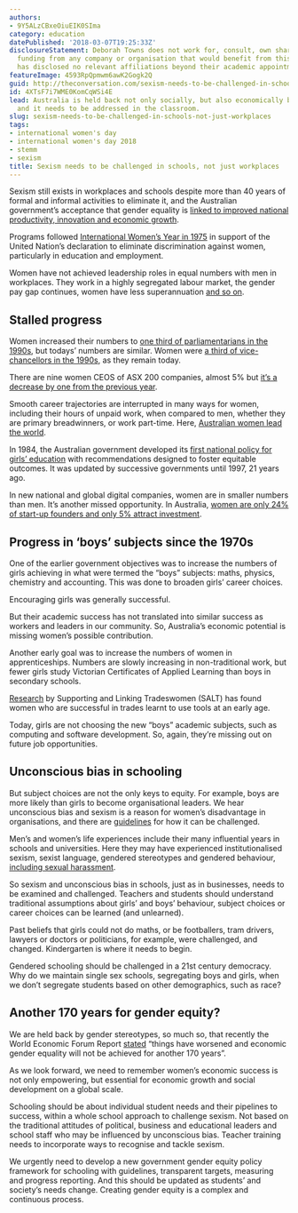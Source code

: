 ```yaml
---
authors:
- 9Y5ALzCBxeOiuEIK0SIma
category: education
datePublished: '2018-03-07T19:25:33Z'
disclosureStatement: Deborah Towns does not work for, consult, own shares in or receive
  funding from any company or organisation that would benefit from this article, and
  has disclosed no relevant affiliations beyond their academic appointment.
featureImage: 4593RpQpmwm6awK2Gogk2Q
guid: http://theconversation.com/sexism-needs-to-be-challenged-in-schools-not-just-workplaces-89756
id: 4XTsF7i7WME0KomCqWSi4E
lead: Australia is held back not only socially, but also economically by gender inequality,
  and it needs to be addressed in the classroom.
slug: sexism-needs-to-be-challenged-in-schools-not-just-workplaces
tags:
- international women's day
- international women's day 2018
- stemm
- sexism
title: Sexism needs to be challenged in schools, not just workplaces
---
```

Sexism still exists in workplaces and schools despite more than 40 years of formal and informal activities to eliminate it, and the Australian government’s acceptance that gender equality is [linked to improved national productivity, innovation and economic growth](https://www.wgea.gov.au/sites/default/files/wgea-business-case-for-gender-equality.pdf).

Programs followed [International Women’s Year in 1975](http://www.naa.gov.au/collection/fact-sheets/fs237.aspx) in support of the United Nation’s declaration to eliminate discrimination against women, particularly in education and employment. 

Women have not achieved leadership roles in equal numbers with men in workplaces. They work in a highly segregated labour market, the gender pay gap continues, women have less superannuation [and so on](https://www.wgea.gov.au/wgea-newsroom/disrupting-status-quo-starts-transparency). 

## Stalled progress

Women increased their numbers to [one third of parliamentarians in the 1990s](https://www.aph.gov.au/About_Parliament/Parliamentary_Departments/Parliamentary_Library/FlagPost/2016/August/The_gender_composition_of_the_45th_parliament), but todays’ numbers are similar. Women were [a third of vice-chancellors in the 1990s](https://theconversation.com/female-leaders-are-missing-in-academia-27996), as they remain today.

There are nine women CEOS of ASX 200 companies, almost 5% but [it’s a decrease by one from the previous year](http://www.abc.net.au/news/2017-03-08/fewer-women-ceos-than-men-named-john/8327938).

Smooth career trajectories are interrupted in many ways for women, including their hours of unpaid work, when compared to men, whether they are primary breadwinners, or work part-time. Here, [Australian women lead the world](http://www.news.com.au/lifestyle/relationships/marriage/one-in-four-men-do-zero-housework-and-it-holds-the-whole-country-back/news-story/fe759056fabbd464c404b377bc6a600a). 

In 1984, the Australian government developed its [first national policy for girls’ education](http://www.scseec.edu.au/site/DefaultSite/filesystem/documents/Reports%20and%20publications/Archive%20Publications/Gender%20Equity/Gender%20Equity%20Framework%201997%20Complete.pdf) with recommendations designed to foster equitable outcomes. It was updated by successive governments until 1997, 21 years ago.

In new national and global digital companies, women are in smaller numbers than men. It’s another missed opportunity. In Australia, [women are only 24% of start-up founders and only 5% attract investment](http://www.oecd.org/australia/changing-the-face-of-start-ups-why-diversity-is-not-a-nice-to-have-but-a-must-have.htm).

## Progress in ‘boys’ subjects since the 1970s

One of the earlier government objectives was to increase the numbers of girls achieving in what were termed the “boys” subjects: maths, physics, chemistry and accounting. This was done to broaden girls’ career choices. 

Encouraging girls was generally successful. 


But their academic success has not translated into similar success as workers and leaders in our community. So, Australia’s economic potential is missing women’s possible contribution. 

Another early goal was to increase the numbers of women in apprenticeships. Numbers are slowly increasing in non-traditional work, but fewer girls study Victorian Certificates of Applied Learning than boys in secondary schools. 

[Research](https://saltaustralia.org.au/skillwomen-workshops/) by Supporting and Linking Tradeswomen (SALT) has found women who are successful in trades learnt to use tools at an early age. 

Today, girls are not choosing the new “boys” academic subjects, such as computing and software development. So, again, they’re missing out on future job opportunities. 


## Unconscious bias in schooling

But subject choices are not the only keys to equity. For example, boys are more likely than girls to become organisational leaders. We hear unconscious bias and sexism is a reason for women’s disadvantage in organisations, and there are [guidelines](http://malechampionsofchange.com/wp-content/uploads/2018/02/We-Set-The-Tone_Eliminating-Everyday-Sexism.pdf) for how it can be challenged. 

Men’s and women’s life experiences include their many influential years in schools and universities. Here they may have experienced institutionalised sexism, sexist language, gendered stereotypes and gendered behaviour, [including sexual harassment](http://ukfeminista.org.uk/wp-content/uploads/2017/12/Report-Its-just-everywhere.pdf). 


So sexism and unconscious bias in schools, just as in businesses, needs to be examined and challenged. Teachers and students should understand traditional assumptions about girls’ and boys’ behaviour, subject choices or career choices can be learned (and unlearned). 

Past beliefs that girls could not do maths, or be footballers, tram drivers, lawyers or doctors or politicians, for example, were challenged, and changed. Kindergarten is where it needs to begin. 

Gendered schooling should be challenged in a 21st century democracy. Why do we maintain single sex schools, segregating boys and girls, when we don’t segregate students based on other demographics, such as race? 

## Another 170 years for gender equity?

We are held back by gender stereotypes, so much so, that recently the World Economic Forum Report [stated](https://www.weforum.org/agenda/2017/01/gender-equality-is-170-years-away-we-cannot-wait-that-long/) “things have worsened and economic gender equality will not be achieved for another 170 years”. 

As we look forward, we need to remember women’s economic success is not only empowering, but essential for economic growth and social development on a global scale. 

Schooling should be about individual student needs and their pipelines to success, within a whole school approach to challenge sexism. Not based on the traditional attitudes of political, business and educational leaders and school staff who may be influenced by unconscious bias. Teacher training needs to incorporate ways to recognise and tackle sexism. 

We urgently need to develop a new government gender equity policy framework for schooling with guidelines, transparent targets, measuring and progress reporting. And this should be updated as students’ and society’s needs change. Creating gender equity is a complex and continuous process.
